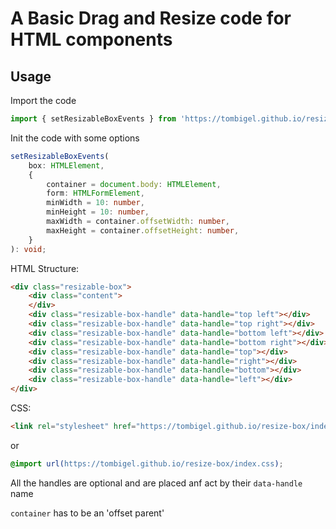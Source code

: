 # A Basic Drag and Resize code for HTML components

## Usage

Import the code

```typescript
import { setResizableBoxEvents } from 'https://tombigel.github.io/resize-box/index.js';
```

Init the code with some options

```typescript
setResizableBoxEvents(
    box: HTMLElement,
    {
        container = document.body: HTMLElement,
        form: HTMLFormElement,
        minWidth = 10: number,
        minHeight = 10: number,
        maxWidth = container.offsetWidth: number,
        maxHeight = container.offsetHeight: number,
    } 
): void;
```

HTML Structure:

```html
<div class="resizable-box">
    <div class="content">
    </div>
    <div class="resizable-box-handle" data-handle="top left"></div>
    <div class="resizable-box-handle" data-handle="top right"></div>
    <div class="resizable-box-handle" data-handle="bottom left"></div>
    <div class="resizable-box-handle" data-handle="bottom right"></div>
    <div class="resizable-box-handle" data-handle="top"></div>
    <div class="resizable-box-handle" data-handle="right"></div>
    <div class="resizable-box-handle" data-handle="bottom"></div>
    <div class="resizable-box-handle" data-handle="left"></div>
</div>
```

CSS:

```html
<link rel="stylesheet" href="https://tombigel.github.io/resize-box/index.css">
```

or

```css
@import url(https://tombigel.github.io/resize-box/index.css);
```
All the handles are optional and are placed anf act by their `data-handle` name

`container` has to be an 'offset parent'
